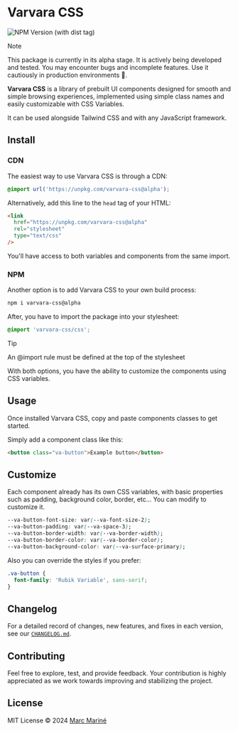 # Varvara CSS

![NPM Version (with dist tag)](https://img.shields.io/npm/v/varvara-css/alpha?style=for-the-badge&labelColor=cyan&color=fuchsia)

> [!NOTE]
> This package is currently in its alpha stage. It is actively being developed and tested. You may encounter bugs and incomplete features. Use it cautiously in production environments 🙏.

**Varvara CSS** is a library of prebuilt UI components designed for smooth and simple browsing experiences, implemented using simple class names and easily customizable with CSS Variables.

It can be used alongside Tailwind CSS and with any JavaScript framework.

## Install

### CDN

The easiest way to use Varvara CSS is through a CDN:

```css
@import url('https://unpkg.com/varvara-css@alpha');
```

Alternatively, add this line to the `head` tag of your HTML:

```html
<link
  href="https://unpkg.com/varvara-css@alpha"
  rel="stylesheet"
  type="text/css"
/>
```

You'll have access to both variables and components from the same import.

### NPM

Another option is to add Varvara CSS to your own build process:

```bash
npm i varvara-css@alpha
```

After, you have to import the package into your stylesheet:

```css
@import 'varvara-css/css';
```

> [!TIP]
> An @import rule must be defined at the top of the stylesheet

With both options, you have the ability to customize the components using CSS variables.

## Usage

Once installed Varvara CSS, copy and paste components classes to get started.

Simply add a component class like this:

```html
<button class="va-button">Example button</button>
```

## Customize

Each component already has its own CSS variables, with basic properties such as padding, background color, border, etc... You can modify to customize it.

```css
--va-button-font-size: var(--va-font-size-2);
--va-button-padding: var(--va-space-3);
--va-button-border-width: var(--va-border-width);
--va-button-border-color: var(--va-border-color);
--va-button-background-color: var(--va-surface-primary);
```

Also you can override the styles if you prefer:

```css
.va-button {
  font-family: 'Rubik Variable', sans-serif;
}
```

## Changelog

For a detailed record of changes, new features, and fixes in each version, see our [`CHANGELOG.md`](https://github.com/marcmarine/varvara/blob/main/packages/css/CHANGELOG.md).

## Contributing

Feel free to explore, test, and provide feedback. Your contribution is highly appreciated as we work towards improving and stabilizing the project.

## License

MIT License © 2024 [Marc Mariné](https://github.com/marcmarine)
